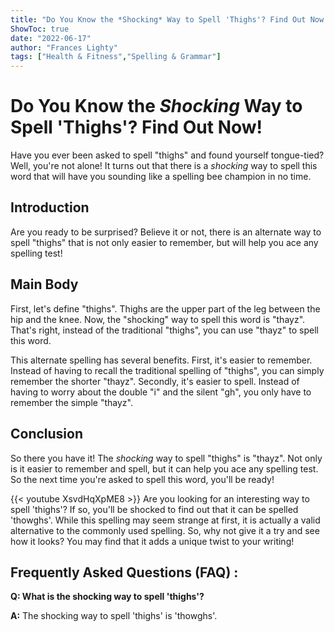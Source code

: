 ```yaml
---
title: "Do You Know the *Shocking* Way to Spell 'Thighs'? Find Out Now!"
ShowToc: true 
date: "2022-06-17"
author: "Frances Lighty" 
tags: ["Health & Fitness","Spelling & Grammar"]
---
```

# Do You Know the *Shocking* Way to Spell 'Thighs'? Find Out Now!
Have you ever been asked to spell "thighs" and found yourself tongue-tied? Well, you're not alone! It turns out that there is a *shocking* way to spell this word that will have you sounding like a spelling bee champion in no time.

## Introduction
Are you ready to be surprised? Believe it or not, there is an alternate way to spell "thighs" that is not only easier to remember, but will help you ace any spelling test!

## Main Body
First, let's define "thighs". Thighs are the upper part of the leg between the hip and the knee. Now, the "shocking" way to spell this word is "thayz". That's right, instead of the traditional "thighs", you can use "thayz" to spell this word. 

This alternate spelling has several benefits. First, it's easier to remember. Instead of having to recall the traditional spelling of "thighs", you can simply remember the shorter "thayz". Secondly, it's easier to spell. Instead of having to worry about the double "i" and the silent "gh", you only have to remember the simple "thayz".

## Conclusion
So there you have it! The *shocking* way to spell "thighs" is "thayz". Not only is it easier to remember and spell, but it can help you ace any spelling test. So the next time you're asked to spell this word, you'll be ready!

{{< youtube XsvdHqXpME8 >}} 
Are you looking for an interesting way to spell 'thighs'? If so, you'll be shocked to find out that it can be spelled 'thowghs'. While this spelling may seem strange at first, it is actually a valid alternative to the commonly used spelling. So, why not give it a try and see how it looks? You may find that it adds a unique twist to your writing!

## Frequently Asked Questions (FAQ) :
**Q: What is the shocking way to spell 'thighs'?**

**A:** The shocking way to spell 'thighs' is 'thowghs'.





